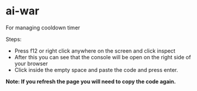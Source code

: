 # ai-war

For managing cooldown timer

Steps:

- Press f12 or right click anywhere on the screen and click inspect
- After this you can see that the console will be open on the right side of your browser
- Click inside the empty space and paste the code and press enter.

<strong>Note: If you refresh the page you will need to copy the code again.</strong>
